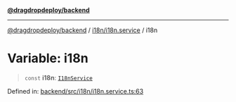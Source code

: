 [**@dragdropdeploy/backend**](../../../README.md)

***

[@dragdropdeploy/backend](../../../README.md) / [i18n/i18n.service](../README.md) / i18n

# Variable: i18n

> `const` **i18n**: [`I18nService`](../classes/I18nService.md)

Defined in: [backend/src/i18n/i18n.service.ts:63](https://github.com/TomKonig/DragDropDeploy/blob/34bfcba72927c691f3e74d05ff86899c58e78bdc/backend/src/i18n/i18n.service.ts#L63)
